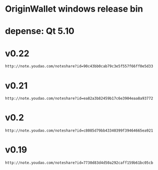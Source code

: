 # OriginWallet windows release bin

# depense: Qt 5.10

# v0.22
    http://note.youdao.com/noteshare?id=90c43bb0cab79c3e5f557f66ff0e5d33

# v0.21
    http://note.youdao.com/noteshare?id=ea82a3b82459b17c6e3904eaa8a93772

# v0.2
    http://note.youdao.com/noteshare?id=c8085d79bb43340399f39464665ea921

# v0.19
    http://note.youdao.com/noteshare?id=7730d83d4d50a292caff159b61bc05cb
